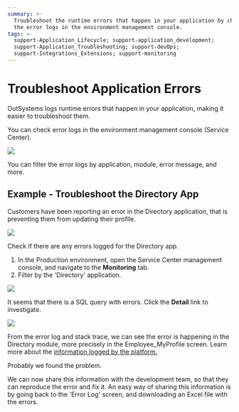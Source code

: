 ```yaml
---
summary: >-
  Troubleshoot the runtime errors that happen in your application by checking
  the error logs in the environment management console.
tags: >-
  support-Application_Lifecycle; support-application_development;
  support-Application_Troubleshooting; support-devOps;
  support-Integrations_Extensions; support-monitoring
---
```


# Troubleshoot Application Errors

OutSystems logs runtime errors that happen in your application, making it easier to troubleshoot them.

You can check error logs in the environment management console \(Service Center\).

![](../../../.gitbook/assets/troubleshoot-application-errors-1.png)

You can filter the error logs by application, module, error message, and more.

## Example - Troubleshoot the Directory App

Customers have been reporting an error in the Directory application, that is preventing them from updating their profile.

![](../../../.gitbook/assets/troubleshoot-application-errors-2.png)

Check if there are any errors logged for the Directory app.

1. In the Production environment, open the Service Center management console, and navigate to the **Monitoring** tab. 
2. Filter by the 'Directory' application.

![](../../../.gitbook/assets/troubleshoot-application-errors-3.png)

It seems that there is a SQL query with errors. Click the **Detail** link to investigate.

![](../../../.gitbook/assets/troubleshoot-application-errors-4.png)

From the error log and stack trace, we can see the error is happening in the Directory module, more precisely in the Employee\_MyProfile screen. Learn more about the [information logged by the platform.](http://www.outsystems.com/forums/discussion/7856/anatomy-of-an-outsystems-error-stack/>)

Probably we found the problem.

We can now share this information with the development team, so that they can reproduce the error and fix it. An easy way of sharing this information is by going back to the 'Error Log' screen, and downloading an Excel file with the errors.

